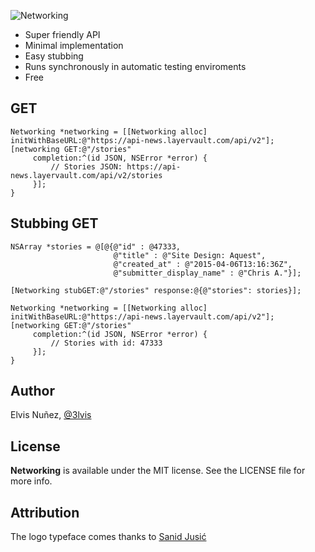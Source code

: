 ![Networking](https://raw.githubusercontent.com/3lvis/Networking/master/Images/cover-v3.png)

- Super friendly API
- Minimal implementation
- Easy stubbing
- Runs synchronously in automatic testing enviroments
- Free

## GET

```objc
Networking *networking = [[Networking alloc] initWithBaseURL:@"https://api-news.layervault.com/api/v2"];
[networking GET:@"/stories"
     completion:^(id JSON, NSError *error) {
         // Stories JSON: https://api-news.layervault.com/api/v2/stories
     }];
}
```

## Stubbing GET

```objc
NSArray *stories = @[@{@"id" : @47333,
                       @"title" : @"Site Design: Aquest",
                       @"created_at" : @"2015-04-06T13:16:36Z",
                       @"submitter_display_name" : @"Chris A."}];

[Networking stubGET:@"/stories" response:@{@"stories": stories}];

Networking *networking = [[Networking alloc] initWithBaseURL:@"https://api-news.layervault.com/api/v2"];
[networking GET:@"/stories"
     completion:^(id JSON, NSError *error) {
         // Stories with id: 47333
     }];
}
```

## Author

Elvis Nuñez, [@3lvis](https://twitter.com/3lvis)

## License

**Networking** is available under the MIT license. See the LICENSE file for more info.

## Attribution

The logo typeface comes thanks to [Sanid Jusić](https://dribbble.com/shots/1049674-Free-Colorfull-Triangle-Typeface)
